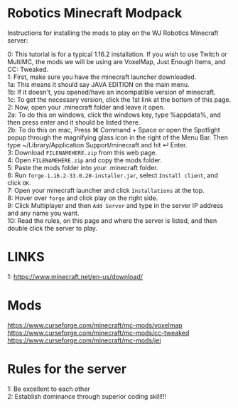 # Robotics Minecraft Modpack
Instructions for installing the mods to play on the WJ Robotics Minecraft server:

0: This tutorial is for a typical 1.16.2 installation. If you wish to use Twitch or MultiMC,
the mods we will be using are VoxelMap, Just Enough Items, and CC: Tweaked.\
1: First, make sure you have the minecraft launcher downloaded.\
1a: This means it should say JAVA EDITION on the main menu.\
1b: If it doesn't, you opened/have an incompatible version of minecraft.\
1c: To get the necessary version, click the 1st link at the bottom of this page.\
2: Now, open your .minecraft folder and leave it open.\
2a: To do this on windows, click the windows key, type %appdata%, and then press enter and it should be listed there.\
2b: To do this on mac, Press ⌘ Command + Space or open the Spotlight popup through the magnifying glass icon in the right of the Menu Bar.
Then type ~/Library/Application Support/minecraft and hit ↵ Enter.\
3: Download `FILENAMEHERE.zip` from this web page.\
4: Open `FILENAMEHERE.zip` and copy the mods folder.\
5: Paste the mods folder into your .minecraft folder.\
6: Run `forge-1.16.2-33.0.20-installer.jar`, select `Install client`, and click `OK`.\
7: Open your minecraft launcher and click `Installations` at the top.\
8: Hover over `forge` and click play on the right side.\
9: Click Multiplayer and then `Add Server` and type in the server IP address and any name you want.\
10: Read the rules, on this page and where the server is listed, and then double click the server to play.


# LINKS

1: https://www.minecraft.net/en-us/download/  



# Mods
https://www.curseforge.com/minecraft/mc-mods/voxelmap  \
https://www.curseforge.com/minecraft/mc-mods/cc-tweaked  \
https://www.curseforge.com/minecraft/mc-mods/jei  



# Rules for the server
1: Be excellent to each other\
2: Establish dominance through superior coding skill!!!
